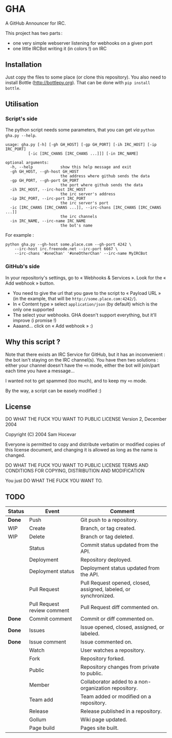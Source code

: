 GHA
===

A GitHub Announcer for IRC.

This project has two parts :

* one very simple webserver listening for webhooks on a given port
* one little IRCBot writing it (in colors !) on IRC


Installation
------------

Just copy the files to some place (or clone this repository).
You also need to install Bottle (http://bottlepy.org).
That can be done with `pip install bottle`.


Utilisation
-----------

### Script's side

The python script needs some parameters, that you can get *via* `python gha.py --help`.

    usage: gha.py [-h] [-gh GH_HOST] [-gp GH_PORT] [-ih IRC_HOST] [-ip IRC_PORT]
              [-ic [IRC_CHANS [IRC_CHANS ...]]] [-in IRC_NAME]
    
    optional arguments:
      -h, --help            show this help message and exit
      -gh GH_HOST, --gh-host GH_HOST
                            the address where github sends the data
      -gp GH_PORT, --gh-port GH_PORT
                            the port where github sends the data
      -ih IRC_HOST, --irc-host IRC_HOST
                            the irc server's address
      -ip IRC_PORT, --irc-port IRC_PORT
                            the irc server's port
      -ic [IRC_CHANS [IRC_CHANS ...]], --irc-chans [IRC_CHANS [IRC_CHANS ...]]
                            the irc channels
      -in IRC_NAME, --irc-name IRC_NAME
                            the bot's name

For example :

    python gha.py --gh-host some.place.com --gh-port 4242 \
        --irc-host irc.freenode.net --irc-port 6667 \
        --irc-chans '#oneChan' '#oneOtherChan' --irc-name MyIRCBot

### GitHub's side

In your repositoriy's settings, go to « Webhooks & Services ».
Look for the « Add webhook » button.

* You need to give the url that you gave to the script to « Payload URL » (in the example, that will be `http://some.place.com:4242/`).
* In « Content type » select `application/json` (by default) which is the only one supported
* The select your webhooks. GHA doesn't support everything, but it'll improve (i promise !)
* Aaaand… click on « Add webhook » :)


Why this script ?
-----------------

Note that there exists an IRC Service for GitHub, but it has an inconvenient : the bot isn't staying on the IRC channel(s). You have then two solutions : either your channel doesn't have the `+n` mode, either the bot will join/part each time you have a message…

I wanted not to get spammed (too much), and to keep my `+n` mode.

By the way, a script can be easely modified :)


License
-------

DO WHAT THE FUCK YOU WANT TO PUBLIC LICENSE Version 2, December 2004

Copyright (C) 2004 Sam Hocevar

Everyone is permitted to copy and distribute verbatim or modified copies of this license document, and changing it is allowed as long as the name is changed.

DO WHAT THE FUCK YOU WANT TO PUBLIC LICENSE TERMS AND CONDITIONS FOR COPYING, DISTRIBUTION AND MODIFICATION

You just DO WHAT THE FUCK YOU WANT TO.


TODO
----

| Status   | Event                       | Comment                                                          |
|----------|-----------------------------|------------------------------------------------------------------|
| **Done** | Push                        | Git push to a repository.                                        |
| WIP      | Create                      | Branch, or tag created.                                          |
| WIP      | Delete                      | Branch or tag deleted.                                           |
|          | Status                      | Commit status updated from the API.                              |
|          | Deployment                  | Repository deployed.                                             |
|          | Deployment status           | Deployment status updated from the API.                          |
|          | Pull Request                | Pull Request opened, closed, assigned, labeled, or synchronized. |
|          | Pull Request review comment | Pull Request diff commented on.                                  |
| **Done** | Commit comment              | Commit or diff commented on.                                     |
| **Done** | Issues                      | Issue opened, closed, assigned, or labeled.                      |
| **Done** | Issue comment               | Issue commented on.                                              |
|          | Watch                       | User watches a repository.                                       |
|          | Fork                        | Repository forked.                                               |
|          | Public                      | Repository changes from private to public.                       |
|          | Member                      | Collaborator added to a non-organization repository.             |
|          | Team add                    | Team added or modified on a repository.                          |
|          | Release                     | Release published in a repository.                               |
|          | Gollum                      | Wiki page updated.                                               |
|          | Page build                  | Pages site built.                                                |
